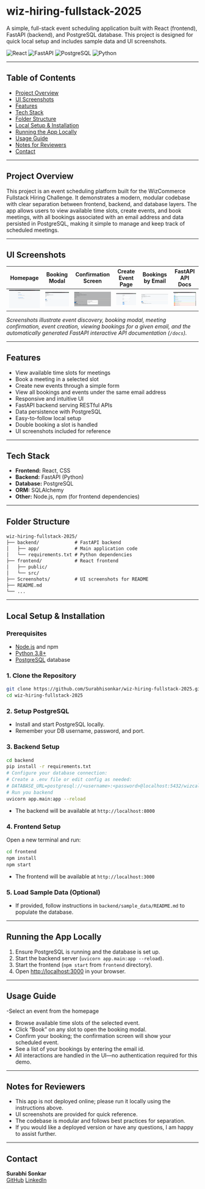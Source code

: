 # wiz-hiring-fullstack-2025

A simple, full-stack event scheduling application built with React (frontend), FastAPI (backend), and PostgreSQL database. This project is designed for quick local setup and includes sample data and UI screenshots.

![React](https://img.shields.io/badge/frontend-React-blue?logo=react)
![FastAPI](https://img.shields.io/badge/backend-FastAPI-green?logo=fastapi)
![PostgreSQL](https://img.shields.io/badge/database-PostgreSQL-blue?logo=postgresql)
![Python](https://img.shields.io/badge/language-Python-blue?logo=python)

---

## Table of Contents

- [Project Overview](#project-overview)
- [UI Screenshots](#ui-screenshots)
- [Features](#features)
- [Tech Stack](#tech-stack)
- [Folder Structure](#folder-structure)
- [Local Setup & Installation](#local-setup--installation)
- [Running the App Locally](#running-the-app-locally)
- [Usage Guide](#usage-guide)
- [Notes for Reviewers](#notes-for-reviewers)
- [Contact](#contact)

---

## Project Overview

This project is an event scheduling platform built for the WizCommerce Fullstack Hiring Challenge. It demonstrates a modern, modular codebase with clear separation between frontend, backend, and database layers. The app allows users to view available time slots, create events, and book meetings, with all bookings associated with an email address and data persisted in PostgreSQL, making it simple to manage and keep track of scheduled meetings. 

---
## UI Screenshots

| Homepage                         | Booking Modal                    | Confirmation Screen             | Create Event Page                | Bookings by Email                | FastAPI API Docs                   |
|-----------------------------------|----------------------------------|---------------------------------|----------------------------------|-----------------------------------|-------------------------------------|
| ![Home](Screenshots/API/events/HomePage.png) | ![Book](Screenshots/API/events_{event_id}/EventBookingPage.png)    | ![Confirm](Screenshots/API/events_{event_id}_bookings/SuccessfullyBooking.png) | ![Create](Screenshots/API/create-event/create-event_1.png) | ![Bookings](Screenshots/API/events_{event_id}_bookings/BookingEventsUI.png) | ![Docs](Screenshots/FastAPI_docs/FastAPI_docs-1.png) |

*Screenshots illustrate event discovery, booking modal, meeting confirmation, event creation, viewing bookings for a given email, and the automatically generated FastAPI interactive API documentation (`/docs`).*

---

## Features

- View available time slots for meetings
- Book a meeting in a selected slot
- Create new events through a simple form
- View all bookings and events under the same email address
- Responsive and intuitive UI
- FastAPI backend serving RESTful APIs
- Data persistence with PostgreSQL
- Easy-to-follow local setup
- Double booking a slot is handled
- UI screenshots included for reference

---

## Tech Stack

- **Frontend:** React, CSS
- **Backend:** FastAPI (Python)
- **Database:** PostgreSQL
- **ORM:** SQLAlchemy
- **Other:** Node.js, npm (for frontend dependencies)

---

## Folder Structure

```
wiz-hiring-fullstack-2025/
├── backend/             # FastAPI backend
│   ├── app/             # Main application code
│   └── requirements.txt # Python dependencies
├── frontend/            # React frontend
│   ├── public/
│   └── src/
├── Screenshots/         # UI screenshots for README
├── README.md
└── ...
```

---

## Local Setup & Installation

### Prerequisites

- [Node.js](https://nodejs.org/) and npm
- [Python 3.8+](https://www.python.org/)
- [PostgreSQL](https://www.postgresql.org/) database

### 1. Clone the Repository

```bash
git clone https://github.com/Surabhisonkar/wiz-hiring-fullstack-2025.git
cd wiz-hiring-fullstack-2025
```

### 2. Setup PostgreSQL

- Install and start PostgreSQL locally.
- Remember your DB username, password, and port.

### 3. Backend Setup

```bash
cd backend
pip install -r requirements.txt
# Configure your database connection:
# Create a .env file or edit config as needed:
# DATABASE_URL=postgresql://<username>:<password>@localhost:5432/wizcalendly
# Run you backend
uvicorn app.main:app --reload
```
- The backend will be available at `http://localhost:8000`

### 4. Frontend Setup

Open a new terminal and run:

```bash
cd frontend
npm install
npm start
```
- The frontend will be available at `http://localhost:3000`

### 5. Load Sample Data (Optional)

- If provided, follow instructions in `backend/sample_data/README.md` to populate the database.

---

## Running the App Locally

1. Ensure PostgreSQL is running and the database is set up.
2. Start the backend server (`uvicorn app.main:app --reload`).
3. Start the frontend (`npm start` from `frontend` directory).
4. Open [http://localhost:3000](http://localhost:3000) in your browser.

---

## Usage Guide

-Select an event from the homepage
- Browse available time slots of the selected event.
- Click “Book” on any slot to open the booking modal.
- Confirm your booking; the confirmation screen will show your scheduled event.
- See a list of your bookings by entering the email id.
- All interactions are handled in the UI—no authentication required for this demo.

---

## Notes for Reviewers

- This app is not deployed online; please run it locally using the instructions above.
- UI screenshots are provided for quick reference.
- The codebase is modular and follows best practices for separation.
- If you would like a deployed version or have any questions, I am happy to assist further.

---

## Contact

**Surabhi Sonkar**  
[GitHub](https://github.com/Surabhisonkar)
[LinkedIn](https://www.linkedin.com/in/surabhi-sonkar-b068111b6/)
